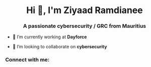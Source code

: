 <h1 align="center">Hi 👋, I'm Ziyaad Ramdianee</h1>
<h3 align="center">A passionate cybersecurity / GRC from Mauritius</h3>

- 🔭 I’m currently working at **Dayforce**

- 👯 I’m looking to collaborate on **cybersecurity**

<h3 align="left">Connect with me:</h3>
<p align="left">
</p>

